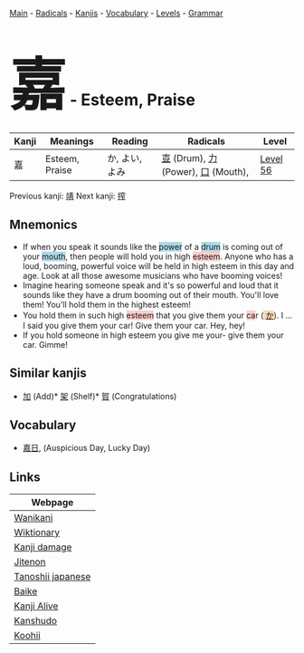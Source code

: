 <style> bigfont {font-size: 100px}</style>
[Main](../index.md) -
[Radicals](../radicals.md) -
[Kanjis](../kanjis.md) -
[Vocabulary](../vocabulary.md) -
[Levels](../levels.md) -
[Grammar](../grammar.md)
# <bigfont> 嘉</bigfont> - Esteem, Praise 

| Kanji | Meanings | Reading | Radicals | Level |
| --- | --- | --- | --- | --- |
| 嘉 | Esteem, Praise | か, よい, よみ | [壴](../radicals/壴.md) (Drum), [力](../radicals/力.md) (Power), [口](../radicals/口.md) (Mouth),  | [Level 56](../levels/wk_level56.md) |

Previous kanji: [靖](靖.md) Next kanji: [搾](搾.md) 

## Mnemonics
 * If when you speak it sounds like the <span style="background-color:#ADD8E6"> power</span> of a <span style="background-color:#ADD8E6"> drum</span> is coming out of your <span style="background-color:#ADD8E6"> mouth</span>, then people will hold you in high <span style="background-color:#ffcccb"> esteem</span>. Anyone who has a loud, booming, powerful voice will be held in high esteem in this day and age. Look at all those awesome musicians who have booming voices!
* Imagine hearing someone speak and it's so powerful and loud that it sounds like they have a drum booming out of their mouth. You'll love them! You'll hold them in the highest esteem!
* You hold them in such high <span style="background-color:#ffcccb"> esteem</span> that you give them your <span style="background-color:#ffcccb"> ca</span>r (<span style="background-color:#fed8b1"> [か](https://jisho.org/search/か)</span>). I ... I said you give them your car! Give them your car. Hey, hey!
* If you hold someone in high esteem you give me your- give them your car. Gimme!


## Similar kanjis
 * [加](加.md) (Add)* [架](架.md) (Shelf)* [賀](賀.md) (Congratulations)


## Vocabulary
 * [嘉日](../vocabulary/嘉.md), (Auspicious Day, Lucky Day)



## Links 

| Webpage |
| --- |
| [Wanikani          ](https://www.wanikani.com/kanji/嘉) |
| [Wiktionary        ](https://en.wiktionary.org/wiki/嘉) |
| [Kanji damage      ](http://www.kanjidamage.com/kanji/search?utf8=✓&q=嘉) |
| [Jitenon           ](https://jitenon.com/kanji/嘉) |
| [Tanoshii japanese ](https://www.tanoshiijapanese.com/dictionary/kanji.cfm?k=嘉) |
| [Baike             ](https://baike.baidu.com/item/嘉) |
| [Kanji Alive       ](https://app.kanjialive.com/嘉) |
| [Kanshudo          ](https://www.kanshudo.com/searchmn?q=嘉) |
| [Koohii            ](https://kanji.koohii.com/study/kanji/嘉) |

